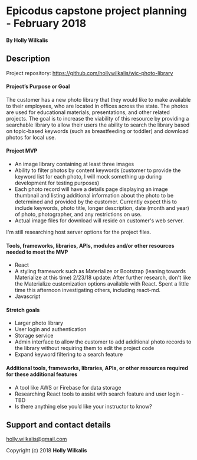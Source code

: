 # Epicodus capstone project planning - February 2018

#### By Holly Wilkalis

## Description
Project repository: https://github.com/hollywilkalis/wic-photo-library

#### Project’s Purpose or Goal
The customer has a new photo library that they would like to make available to their employees, who are located in offices across the state. The photos are used for educational materials, presentations, and other related projects. The goal is to increase the viability of this resource by providing a searchable library to allow their users the ability to search the library based on topic-based keywords (such as breastfeeding or toddler) and download photos for local use.

#### Project MVP
* An image library containing at least three images
* Ability to filter photos by content keywords (customer to provide the keyword list for each photo, I will mock something up during development for testing purposes)
* Each photo record will have a details page displaying an image thumbnail and listing additional information about the photo to be determined and provided by the customer. Currently expect this to include keywords, photo title, longer description, date (month and year) of photo, photographer, and any restrictions on use.
* Actual image files for download will reside on customer's web server.

I'm still researching host server options for the project files.

#### Tools, frameworks, libraries, APIs, modules and/or other resources needed to meet the MVP
* React
* A styling framework such as Materialize or Bootstrap (leaning towards Materialize at this time)
2/23/18 update: After further research, don't like the Materialize customization options available with React. Spent a little time this afternoon investigating others, including react-md.
* Javascript


#### Stretch goals
* Larger photo library
* User login and authentication
* Storage service
* Admin interface to allow the customer to add additional photo records to the library without requiring them to edit the project code
* Expand keyword filtering to a search feature


#### Additional tools, frameworks, libraries, APIs, or other resources required for these additional features
* A tool like AWS or Firebase for data storage
* Researching React tools to assist with search feature and user login - TBD
* Is there anything else you’d like your instructor to know?


## Support and contact details

holly.wilkalis@gmail.com



Copyright (c) 2018 **Holly Wilkalis**

